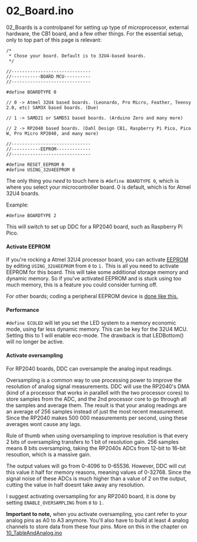 # 02\_Board.ino

02\_Boards is a controlpanel for setting up type of microprocessor, external hardware, the CB1 board, and a few other things. For the essential setup, only to top part of this page is relevant:

```
/*
 * Chose your board. Default is to 32U4-based boards. 
 */

//------------------------------
//-----------BOARD MCU----------
//------------------------------

#define BOARDTYPE 0

// 0 -> Atmel 32U4 based boards. (Leonardo, Pro Micro, Feather, Teensy 2.0, etc) SAM3X based boards. (Due)

// 1 -> SAMD21 or SAMD51 based boards. (Arduino Zero and many more)

// 2 -> RP2040 based boards. (Dahl Design CB1, Raspberry Pi Pico, Pico W, Pro Micro RP2040, and many more)

//------------------------------
//-----------EEPROM-------------
//------------------------------

#define RESET_EEPROM 0
#define USING_32U4EEPROM 0
```

The only thing you _need_ to touch here is `#define BOARDTYPE 0`, which is where you select your microcontroller board. 0 is default, which is for Atmel 32U4 boards.&#x20;

Example:

`#define BOARDTYPE 2`

This will switch to set up DDC for a RP2040 board, such as Raspberry Pi Pico.

#### Activate EEPROM

If you're rocking a Atmel 32U4 processor board, you can activate [EEPROM](../../1.-project-planning/eeprom.md) by editing `USING_32U4EEPROM` from `0` to `1.` This is all you need to activate EEPROM for this board. This will take some additional storage memory and dynamic memory. So if you've activated EEPROM and is stuck using too much memory, this is a feature you could consider turning off.&#x20;

For other boards; coding a peripheral EEPROM device is [done like this.](../peripherals/i2c-devices/cat24c512.md)&#x20;

#### Performance

`#define ECOLED` will let you set the LED system to a memory economic mode, using far less dynamic memory. This can be key for the 32U4 MCU. Setting this to 1 will enable eco-mode. The drawback is that LEDBottom() will no longer be active.&#x20;

#### **Activate oversampling**

For RP2040 boards, DDC can oversample the analog input readings.&#x20;

Oversampling is a common way to use processing power to improve the resolution of analog signal measurements. DDC will use the RP2040's DMA (kind of a processor that works in parallell with the two processor cores) to store samples from the ADC, and the 2nd processor core to go through all the samples and average them. The result is that your analog readings are an average of 256 samples instead of just the most recent measurement. Since the RP2040 makes 500 000 measurements per second, using these averages wont cause any lags.&#x20;

Rule of thumb when using oversampling to improve resolution is that every 2 bits of oversampling transfers to 1 bit of resolution gain. 256 samples means 8 bits oversamping, taking the RP2040s ADCs from 12-bit to 16-bit resoution, which is a massive gain.&#x20;

The output values will go from 0-4096 to 0-65536. However, DDC will cut this value it half for memory reasons, meaning values of 0-32768. Since the signal noise of these ADCs is much higher than a value of 2 on the output, cutting the value in half doesnt take away any resolution.&#x20;

I suggest activating oversampling for any RP2040 board, it is done by setting `ENABLE_OVERSAMPLING` from `0` to `1.`

**Important to note,** when you activate oversampling, you cant refer to your analog pins as A0 to A3 anymore. You'll also have to build at least 4 analog channels to store data from these four pins. More on this in the chapter on [10\_TableAndAnalog.ino](10\_matrixandanalog.ino/)
